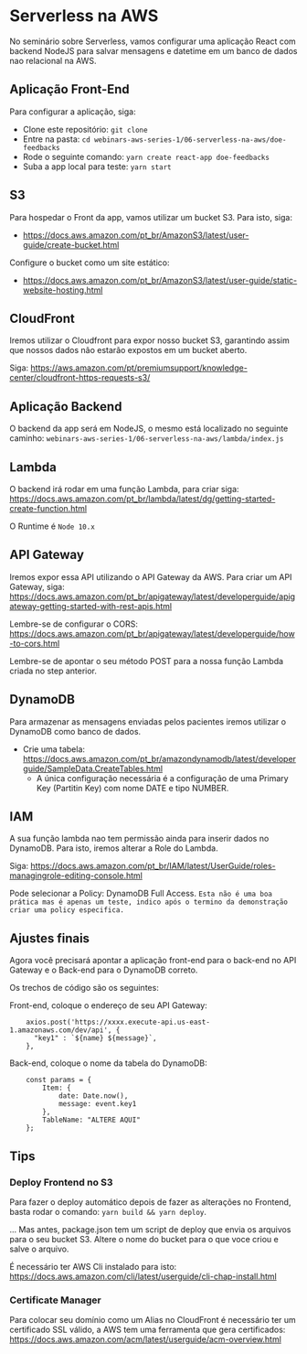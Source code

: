 # Serverless na AWS

No seminário sobre Serverless, vamos configurar uma aplicação React com backend NodeJS para salvar mensagens e datetime em um banco de dados nao relacional na AWS.

## Aplicação Front-End

Para configurar a aplicação, siga: 

- Clone este repositório: `git clone`
- Entre na pasta: `cd webinars-aws-series-1/06-serverless-na-aws/doe-feedbacks`
- Rode o seguinte comando: `yarn create react-app doe-feedbacks`
- Suba a app local para teste: `yarn start`

## S3 

Para hospedar o Front da app, vamos utilizar um bucket S3. Para isto, siga: 

- https://docs.aws.amazon.com/pt_br/AmazonS3/latest/user-guide/create-bucket.html

Configure o bucket como um site estático: 

- https://docs.aws.amazon.com/pt_br/AmazonS3/latest/user-guide/static-website-hosting.html

## CloudFront

Iremos utilizar o Cloudfront para expor nosso bucket S3, garantindo assim que nossos dados não estarão expostos em um bucket aberto.

Siga: https://aws.amazon.com/pt/premiumsupport/knowledge-center/cloudfront-https-requests-s3/


## Aplicação Backend 

O backend da app será em NodeJS, o mesmo está localizado no seguinte caminho: `webinars-aws-series-1/06-serverless-na-aws/lambda/index.js`

## Lambda

O backend irá rodar em uma função Lambda, para criar siga: https://docs.aws.amazon.com/pt_br/lambda/latest/dg/getting-started-create-function.html

O Runtime é `Node 10.x`

## API Gateway

Iremos expor essa API utilizando o API Gateway da AWS. Para criar um API Gateway, siga: https://docs.aws.amazon.com/pt_br/apigateway/latest/developerguide/apigateway-getting-started-with-rest-apis.html

Lembre-se de configurar o CORS: https://docs.aws.amazon.com/pt_br/apigateway/latest/developerguide/how-to-cors.html

Lembre-se de apontar o seu método POST para a nossa função Lambda criada no step anterior.

## DynamoDB

Para armazenar as mensagens enviadas pelos pacientes iremos utilizar o DynamoDB como banco de dados.

- Crie uma tabela: https://docs.aws.amazon.com/pt_br/amazondynamodb/latest/developerguide/SampleData.CreateTables.html
    - A única configuração necessária é a configuração de uma Primary Key (Partitin Key) com nome DATE e tipo NUMBER.

## IAM

A sua função lambda nao tem permissão ainda para inserir dados no DynamoDB. Para isto, iremos alterar a Role do Lambda.

Siga: https://docs.aws.amazon.com/pt_br/IAM/latest/UserGuide/roles-managingrole-editing-console.html

Pode selecionar a Policy: DynamoDB Full Access. `Esta não é uma boa prática mas é apenas um teste, indico após o termino da demonstração criar uma policy especifica.`


## Ajustes finais 

Agora você precisará apontar a aplicação front-end para o back-end no API Gateway e o Back-end para o DynamoDB correto.

Os trechos de código são os seguintes: 

Front-end, coloque o endereço de seu API Gateway:

```
    axios.post('https://xxxx.execute-api.us-east-1.amazonaws.com/dev/api', {
      "key1" : `${name} ${message}`,
    },
```

Back-end, coloque o nome da tabela do DynamoDB:

```
    const params = {
        Item: {
            date: Date.now(),
            message: event.key1
        },
        TableName: "ALTERE AQUI"
    };
```

## Tips

### Deploy Frontend no S3

Para fazer o deploy automático depois de fazer as alterações no Frontend, basta rodar o comando: `yarn build && yarn deploy`.

... Mas antes, package.json tem um script de deploy que envia os arquivos para o seu bucket S3. Altere o nome do bucket para o que voce criou e salve o arquivo.

É necessário ter AWS Cli instalado para isto: https://docs.aws.amazon.com/cli/latest/userguide/cli-chap-install.html

### Certificate Manager

Para colocar seu domínio como um Alias no CloudFront é necessário ter um certificado SSL válido, a AWS tem uma ferramenta que gera certificados: https://docs.aws.amazon.com/acm/latest/userguide/acm-overview.html




